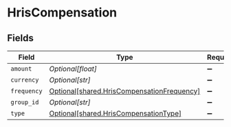 # HrisCompensation


## Fields

| Field                                                                                          | Type                                                                                           | Required                                                                                       | Description                                                                                    |
| ---------------------------------------------------------------------------------------------- | ---------------------------------------------------------------------------------------------- | ---------------------------------------------------------------------------------------------- | ---------------------------------------------------------------------------------------------- |
| `amount`                                                                                       | *Optional[float]*                                                                              | :heavy_minus_sign:                                                                             | N/A                                                                                            |
| `currency`                                                                                     | *Optional[str]*                                                                                | :heavy_minus_sign:                                                                             | N/A                                                                                            |
| `frequency`                                                                                    | [Optional[shared.HrisCompensationFrequency]](../../models/shared/hriscompensationfrequency.md) | :heavy_minus_sign:                                                                             | N/A                                                                                            |
| `group_id`                                                                                     | *Optional[str]*                                                                                | :heavy_minus_sign:                                                                             | N/A                                                                                            |
| `type`                                                                                         | [Optional[shared.HrisCompensationType]](../../models/shared/hriscompensationtype.md)           | :heavy_minus_sign:                                                                             | N/A                                                                                            |